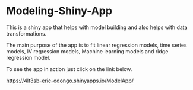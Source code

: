 # Modeling-Shiny-App


This is a shiny app that helps with model building and also helps with data transformations.

The main purpose of the app is to fit linear regression models, time series models, IV regression models, Machine learning models and ridge regression model.

To see the app in action just click on the link below.

https://4lt3sb-eric-odongo.shinyapps.io/ModelApp/
